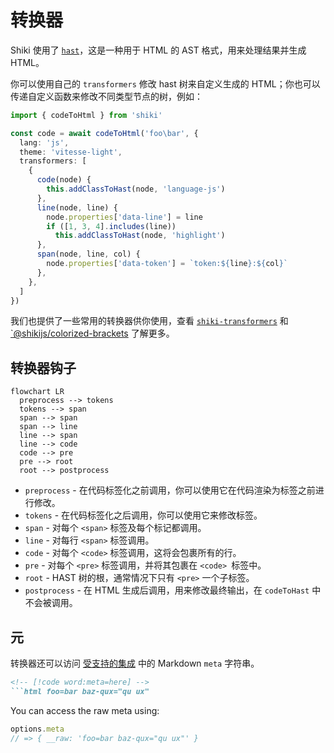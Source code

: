 # 转换器

Shiki 使用了 [`hast`](https://github.com/syntax-tree/hast)，这是一种用于 HTML 的 AST 格式，用来处理结果并生成 HTML。

你可以使用自己的 `transformers` 修改 hast 树来自定义生成的 HTML；你也可以传递自定义函数来修改不同类型节点的树，例如：

```ts twoslash
import { codeToHtml } from 'shiki'

const code = await codeToHtml('foo\bar', {
  lang: 'js',
  theme: 'vitesse-light',
  transformers: [
    {
      code(node) {
        this.addClassToHast(node, 'language-js')
      },
      line(node, line) {
        node.properties['data-line'] = line
        if ([1, 3, 4].includes(line))
          this.addClassToHast(node, 'highlight')
      },
      span(node, line, col) {
        node.properties['data-token'] = `token:${line}:${col}`
      },
    },
  ]
})
```

我们也提供了一些常用的转换器供你使用，查看 [`shiki-transformers`](/packages/transformers) 和 [`@shikijs/colorized-brackets](/packages/colorized-brackets) 了解更多。

## 转换器钩子

```mermaid
flowchart LR
  preprocess --> tokens
  tokens --> span
  span --> span
  span --> line
  line --> span
  line --> code
  code --> pre
  pre --> root
  root --> postprocess
```

- `preprocess` - 在代码标签化之前调用，你可以使用它在代码渲染为标签之前进行修改。
- `tokens` - 在代码标签化之后调用，你可以使用它来修改标签。
- `span` - 对每个 `<span>` 标签及每个标记都调用。
- `line` - 对每行 `<span>` 标签调用。
- `code` - 对每个 `<code>` 标签调用，这将会包裹所有的行。
- `pre` - 对每个 `<pre>` 标签调用，并将其包裹在 `<code> `标签中。
- `root` - HAST 树的根，通常情况下只有 `<pre>` 一个子标签。
- `postprocess` - 在 HTML 生成后调用，用来修改最终输出，在 `codeToHast` 中不会被调用。

## 元

转换器还可以访问 [受支持的集成](/guide/install#integrations) 中的 Markdown `meta` 字符串。

<!-- eslint-skip -->

````markdown
<!-- [!code word:meta=here] -->
```html foo=bar baz-qux="qu ux"
````

You can access the raw meta using:

<!-- eslint-skip -->

```ts
options.meta
// => { __raw: 'foo=bar baz-qux="qu ux"' }
```
